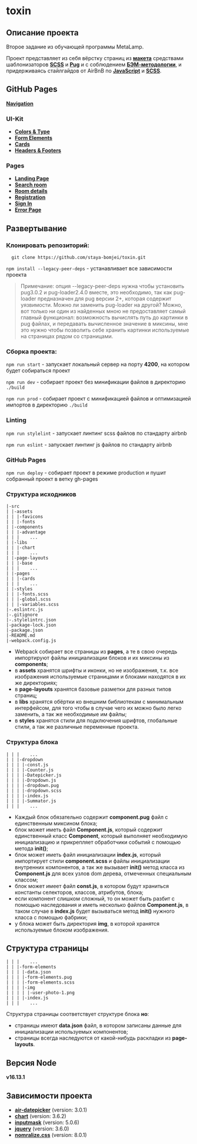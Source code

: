 # toxin

## Описание проекта
Второе задание из обучающей программы MetaLamp.

Проект представляет из себя вёрстку страниц из [**макета**](https://www.figma.com/file/MumYcKVk9RkKZEG6dR5E3A/) средствами шаблонизаторов [**SCSS**](https://sass-lang.com/documentation) и [**Pug**](https://pugjs.org/api/getting-started.html) и с соблюдением [**БЭМ-методологии**](https://ru.bem.info/), и придерживаясь стайлгайдов от AirBnB по [**JavaScript**](https://github.com/airbnb/javascript) и [**SCSS**](https://github.com/airbnb/css).

## GitHub Pages
[**Navigation**](https://staya-bomjei.github.io/toxin)

### UI-Kit
* [**Colors & Type**](https://staya-bomjei.github.io/toxin/colors-and-type.html)
* [**Form Elements**](https://staya-bomjei.github.io/toxin/form-elements.html)
* [**Cards**](https://staya-bomjei.github.io/toxin/cards.html)
* [**Headers & Footers**](https://staya-bomjei.github.io/toxin/headers-and-footers.html)

### Pages
* [**Landing Page**](https://staya-bomjei.github.io/toxin/landing-page.html)
* [**Search room**](https://staya-bomjei.github.io/toxin/search-room.html)
* [**Room details**](https://staya-bomjei.github.io/toxin/room-details.html)
* [**Registration**](https://staya-bomjei.github.io/toxin/registration.html)
* [**Sign In**](https://staya-bomjei.github.io/toxin/sign-in-page.html)
* [**Error Page**](https://staya-bomjei.github.io/toxin/error-page.html)

## Развертывание

### Клонировать репозиторий:

```
  git clone https://github.com/staya-bomjei/toxin.git
```

`npm install --legacy-peer-deps` - устанавливает все зависимости проекта

> Примечание: опция --legacy-peer-deps нужна чтобы установить pug3.0.2 и pug-loader2.4.0 вместе, это необходимо, так как pug-loader предназначен для pug версии 2+, которая содержит уязвимости. Можно ли заменить pug-loader на другой? Можно, вот только ни один из найденных мною не предоставляет самый главный функционал: возможность вычислять путь до картинки в pug файлах, и передавать вычисленное значение в миксины, мне это нужно чтобы позволить себе хранить картинки используемые на страницах рядом со страницами. 

### Сборка проекта:

`npm run start` - запускает локальный сервер на порту **4200**, на котором будет собираться проект

`npm run dev` - собирает проект без минификации файлов в директорию `./build`

`npm run prod` - собирает проект c минификацией файлов и оптимизацией импортов в директорию `./build`

### Linting

`npm run stylelint` - запускает линтинг scss файлов по стандарту airbnb

`npm run eslint` - запускает линтинг js файлов по стандарту airbnb

### GitHub Pages

`npm run deploy` - собирает проект в режиме production и пушит собранный проект в ветку gh-pages

### Структура исходников
```
|-src
| |-assets
| | |-favicons
| | |-fonts
| |-components
| | |-advantage
| | |    ...
| |-libs
| | |-chart
| | |    ...
| |-page-layouts
| | |-base
| | |    ...
| |-pages
| | |-cards
| | |    ...
| |-styles
| | |-fonts.scss
| | |-global.scss
| | |-variables.scss
|-.eslintrc.js
|-.gitignore
|-.stylelintrc.json
|-package-lock.json
|-package.json
|-README.md
|-webpack.config.js
```
* Webpack собирает все страницы из **pages**, а те в свою очередь импортируют файлы инициализации блоков и их миксины из **components**;
* в **assets** хранятся шрифты и иконки, но не изображения, т.к. все изображения используемые страницами и блоками находятся в их же директориях;
* в **page-layouts** хранятся базовые разметки для разных типов страниц;
* в **libs** хранятся обёртки ко внешним библиотекам с минимальным интерфейсом, для того чтобы в случае чего их можно было легко заменить, а так же необходимые им файлы; 
* в **styles** хранятся стили для подключения шрифтов, глобальные стили, а так же различные переменные проекта.
### Структура блока
```
| | |    ...
| | |-dropdown
| | | |-const.js
| | | |-Counter.js
| | | |-Datepicker.js
| | | |-Dropdown.js
| | | |-dropdown.pug
| | | |-dropdown.scss
| | | |-index.js
| | | |-Summator.js
| | |    ...

```
* Каждый блок обязательно содержит **component.pug** файл с единственным миксином блока;
* блок может иметь файл **Component.js**, который содержит единственный класс **Component**, который выполняет необходимую инициализацию и прикрепляет обработчики событий с помощью метода **init()**; 
* блок может иметь файл инициализации **index.js**, который импортирует стили **component.scss** и файлы инициализации внутренних компонентов, а так же вызывает **init()** метод класса из **Component.js** для всех узлов dom дерева, отмеченных специальным классом;
* блок может имеет файл **const.js**, в котором будут храниться константы селекторов, классов, атрибутов, блока;
* если компонент слишком сложный, то он может быть разбит с помощью наследования и иметь несколько файлов **Component.js**, в таком случае в **index.js** будет вызываться метод **init()** нужного класса с помощью фабрики;
* у блока может быть директория **img**, в которой хранятся используемые блоком изображения.

## Структура страницы
```
| | |    ...
| | |-form-elements
| | | |-data.json
| | | |-form-elements.pug
| | | |-form-elements.scss
| | | |-img
| | | | |-user-photo-1.png
| | | |-index.js
| | |    ...
```
Структура страницы соответствует структуре блока **но**:
* страницы имеют **data.json** файл, в котором записаны данные для инициализации используемых компонентов;
* страницы всегда наследуются от какой-нибудь раскладки из **page-layouts**.

## Версия Node
**v16.13.1**

## Зависимости проекта

* [**air-datepicker**](https://github.com/t1m0n/air-datepicker) (version: 3.0.1)
* [**chart**](https://github.com/chartjs/Chart.js) (version: 3.6.2)
* [**inputmask**](https://github.com/RobinHerbots/Inputmask) (version: 5.0.6)
* [**jquery**](https://github.com/jquery/jquery) (version: 3.6.0)
* [**nomralize.css**](https://github.com/necolas/normalize.css/) (version: 8.0.1)
